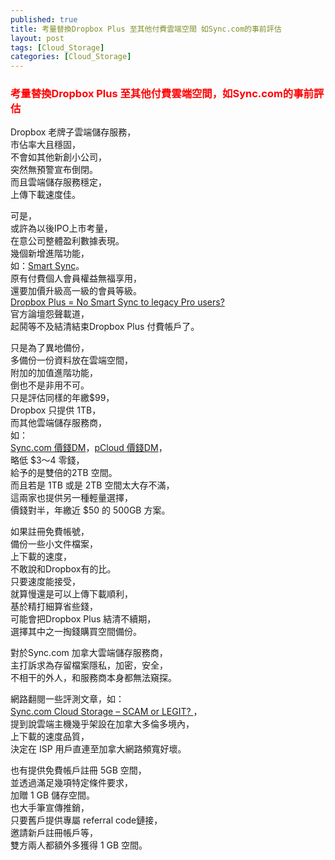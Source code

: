 ```yaml
---
published: true
title: 考量替換Dropbox Plus 至其他付費雲端空間 如Sync.com的事前評估
layout: post
tags: [Cloud_Storage]
categories: [Cloud_Storage]
---
```


### <font color="red">考量替換Dropbox Plus 至其他付費雲端空間，如Sync.com的事前評估</font>    
    
Dropbox 老牌子雲端儲存服務，    
市佔率大且穩固，    
不會如其他新創小公司，   
突然無預警宣布倒閉。    
而且雲端儲存服務穩定，   
上傳下載速度佳。    
    
可是，   
或許為以後IPO上市考量，   
在意公司整體盈利數據表現。   
幾個新增進階功能，   
如：[Smart Sync][2]。    
原有付費個人會員權益無福享用，   
還要加價升級高一級的會員等級。   
[Dropbox Plus = No Smart Sync to legacy Pro users?][1]    
官方論壇怨聲載道，   
起鬨等不及結清結束Dropbox Plus 付費帳戶了。    
    
只是為了異地備份，   
多備份一份資料放在雲端空間，    
附加的加值進階功能，    
倒也不是非用不可。   
只是評估同樣的年繳$99，   
Dropbox 只提供 1TB，    
而其他雲端儲存服務商，   
如：    
[Sync.com 價錢DM][3]，[pCloud 價錢DM][4]，    
略低 $3～4 零錢，   
給予的是雙倍的2TB 空間。    
而且若是 1TB 或是 2TB 空間太大存不滿，    
這兩家也提供另一種輕量選擇，    
價錢對半，年繳近 $50 的 500GB 方案。    

如果註冊免費帳號，   
備份一些小文件檔案，    
上下載的速度，   
不敢說和Dropbox有的比。   
只要速度能接受，    
就算慢還是可以上傳下載順利，    
基於精打細算省些錢，    
可能會把Dropbox Plus 結清不續期，   
選擇其中之一掏錢購買空間備份。   
    
對於Sync.com 加拿大雲端儲存服務商，    
主打訴求為存留檔案隱私，加密，安全，    
不相干的外人，和服務商本身都無法窺探。   
    
網路翻閱一些評測文章，如：   
[Sync.com Cloud Storage – SCAM or LEGIT? ][5]，    
提到說雲端主機幾乎架設在加拿大多倫多境內，    
上下載的速度品質，   
決定在 ISP 用戶直連至加拿大網路頻寬好壞。   
    
也有提供免費帳戶註冊 5GB 空間，    
並透過滿足幾項特定條件要求，    
加贈 1 GB 儲存空間。   
也大手筆宣傳推銷，       
只要舊戶提供專屬 referral code鏈接，   
邀請新戶註冊帳戶等，    
雙方兩人都額外多獲得 1 GB 空間。    







[1]: https://www.dropboxforum.com/t5/Dropbox/Dropbox-Plus-No-Smart-Sync-to-legacy-Pro-users/idi-p/209484
[2]: https://www.dropbox.com/help/desktop-web/smart-sync
[3]: https://www.sync.com/pricing/
[4]: https://www.pcloud.com/cloud-storage-pricing-plans.html
[5]: https://cloudstorageinfo.org/sync-com-scam-or-legit-review
